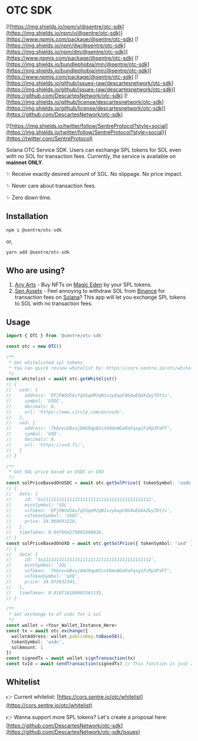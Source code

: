 # OTC SDK

[![https://img.shields.io/npm/v/@sentre/otc-sdk](https://img.shields.io/npm/v/@sentre/otc-sdk)](https://www.npmjs.com/package/@sentre/otc-sdk)
[![https://img.shields.io/npm/dw/@sentre/otc-sdk](https://img.shields.io/npm/dm/@sentre/otc-sdk)](https://www.npmjs.com/package/@sentre/otc-sdk)
[![https://img.shields.io/bundlephobia/min/@sentre/otc-sdk](https://img.shields.io/bundlephobia/min/@sentre/otc-sdk)](https://www.npmjs.com/package/@sentre/otc-sdk)
[![https://img.shields.io/github/issues-raw/descartesnetwork/otc-sdk](https://img.shields.io/github/issues-raw/descartesnetwork/otc-sdk)](https://github.com/DescartesNetwork/otc-sdk)
[![https://img.shields.io/github/license/descartesnetwork/otc-sdk](https://img.shields.io/github/license/descartesnetwork/otc-sdk)](https://github.com/DescartesNetwork/otc-sdk)

[![https://img.shields.io/twitter/follow/SentreProtocol?style=social](https://img.shields.io/twitter/follow/SentreProtocol?style=social)](https://twitter.com/SentreProtocol)

Solana OTC Service SDK. Users can exchange SPL tokens for SOL even with no SOL for transaction fees. Currently, the service is available on **mainnet ONLY**.

✨ Receive exactly desired amount of SOL. No slippage. No price impact.

✨ Never care about transaction fees.

✨ Zero down time.

## Installation

```bash
npm i @sentre/otc-sdk
```

or,

```bash
yarn add @sentre/otc-sdk
```

## Who are using?

1. [Any Arts](https://hub.sentre.io/app/any_arts?autoInstall=true) - Buy NFTs on [Magic Eden](https://magiceden.io/) by your SPL tokens.
2. [Sen Assets](https://hub.sentre.io/app/sen_assets?autoInstall=true) - Feel annoying to withdraw SOL from [Binance](https://www.binance.com/) for transaction fees on [Solana](https://solana.com/)? This app will let you exchange SPL tokens to SOL with no transaction fees.

## Usage

```ts
import { OTC } from '@sentre/otc-sdk'

const otc = new OTC()

/**
 * Get whitelisted spl tokens
 * You can quick review whitelist by: https://cors.sentre.io/otc/whitelist
 */
const whitelist = await otc.getWhitelist()
// {
//   usdc: {
//     address: 'EPjFWdd5AufqSSqeM2qN1xzybapC8G4wEGGkZwyTDt1v',
//     symbol: 'USDC',
//     decimals: 6,
//     url: 'https://www.circle.com/en/usdc',
//   },
//   uxd: {
//     address: '7kbnvuGBxxj8AG9qp8Scn56muWGaRaFqxg1FsRp3PaFT',
//     symbol: 'UXD',
//     decimals: 6,
//     url: 'https://uxd.fi/',
//   }
// }

/**
 * Get SOL price based on USDC or UXD
 */
const solPriceBasedOnUSDC = await otc.getSolPrice({ tokenSymbol: 'usdc' })
// {
//   data: {
//     id: 'So11111111111111111111111111111111111111112',
//     mintSymbol: 'SOL',
//     vsToken: 'EPjFWdd5AufqSSqeM2qN1xzybapC8G4wEGGkZwyTDt1v',
//     vsTokenSymbol: 'USDC',
//     price: 34.968693228,
//   },
//   timeTaken: 0.047694273001980036,
// }
const solPriceBasedOnUXD = await otc.getSolPrice({ tokenSymbol: 'uxd' })
// {
//   data: {
//     id: 'So11111111111111111111111111111111111111112',
//     mintSymbol: 'SOL',
//     vsToken: '7kbnvuGBxxj8AG9qp8Scn56muWGaRaFqxg1FsRp3PaFT',
//     vsTokenSymbol: 'UXD',
//     price: 34.972632341,
//   },
//   timeTaken: 0.010716108001361135,
// }

/**
 * Get exchange tx of usdc for 1 sol
 */
const wallet = <Your_Wallet_Instance_Here>
const tx = await otc.exchange({
  walletAddress: wallet.publicKey.toBase58(),
  tokenSymbol: 'usdc',
  solAmount: 1
})
const signedTx = await wallet.signTransaction(tx)
const txId = await sendTransaction(signedTx) // This function is just a pseudo-code and should replaced it by yours.
```

## Whitelist

👉 Current whitelist: [https://cors.sentre.io/otc/whitelist](https://cors.sentre.io/otc/whitelist)

👉 Wanna support more SPL tokens? Let's create a proposal here: [https://github.com/DescartesNetwork/otc-sdk](https://github.com/DescartesNetwork/otc-sdk/issues)
